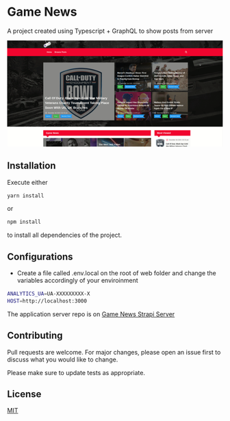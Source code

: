 # Game News

A project created using Typescript + GraphQL to show posts from server

<p align="center">
    <img src="https://github.com/gabrielsxp/games-news/blob/master/gif.gif" alt="Pay me Dude Landing"></img> 
</p>

## Installation

Execute either

```bash
yarn install
```
or
```bash
npm install
```
to install all dependencies of the project.

## Configurations

- Create a file called .env.local on the root of web folder and change the variables accordingly of your enviroinment

```bash
ANALYTICS_UA=UA-XXXXXXXXX-X
HOST=http://localhost:3000
```
The application server repo is on [Game News Strapi Server](https://github.com/gabrielsxp/games-news/tree/master/server)

## Contributing
Pull requests are welcome. For major changes, please open an issue first to discuss what you would like to change.

Please make sure to update tests as appropriate.

## License
[MIT](https://choosealicense.com/licenses/mit/)
